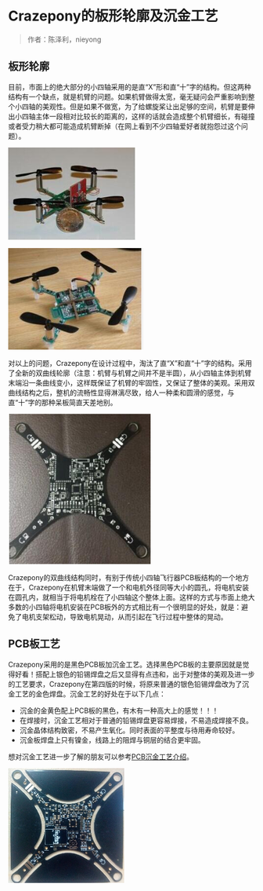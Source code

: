 
#  Crazepony的板形轮廓及沉金工艺


> 作者：陈泽利，nieyong

## 板形轮廓
目前，市面上的绝大部分的小四轴采用的是直“X”形和直“十”字的结构。但这两种结构有一个缺点，就是机臂的问题。如果机臂做得太宽，毫无疑问会严重影响到整个小四轴的美观性。但是如果不做宽，为了给螺旋桨让出足够的空间，机臂是要伸出小四轴主体一段相对比较长的距离的，这样的话就会造成整个机臂细长，有碰撞或者受力稍大都可能造成机臂断掉（在网上看到不少四轴爱好者就抱怨过这个问题）。

![](/assets/img/construct-1.jpg)

![](/assets/img/construct-2.jpg)

对以上的问题，Crazepony在设计过程中，淘汰了直“X”和直“十”字的结构。采用了全新的双曲线轮廓（注意：机臂与机臂之间并不是半圆），从小四轴主体到机臂末端沿一条曲线变小，这样既保证了机臂的牢固性，又保证了整体的美观。采用双曲线结构之后，整机的流畅性显得淋漓尽致，给人一种柔和圆滑的感觉，与直“十”字的那种呆板简直天差地别。

![](/assets/img/construct-3.jpg)

Crazepony的双曲线结构同时，有别于传统小四轴飞行器PCB板结构的一个地方在于，Crazepony在机臂末端做了一个和电机外径同等大小的圆孔，将电机安装在圆孔内，就相当于将电机栓在了小四轴这个整体上面。这样的方式与市面上绝大多数的小四轴将电机安装在PCB板外的方式相比有一个很明显的好处，就是：避免了电机支架松动，导致电机晃动，从而引起在飞行过程中整体的晃动。


## PCB板工艺
Crazepony采用的是黑色PCB板加沉金工艺。选择黑色PCB板的主要原因就是觉得好看！搭配上银色的铅锡焊盘之后又显得有点违和，出于对整体的美观及进一步的工艺要求，Crazepony在第四版的时候，将原来普通的银色铅锡焊盘改为了沉金工艺的金色焊盘。沉金工艺的好处在于以下几点：

* 沉金的金黄色配上PCB板的黑色，有木有一种高大上的感觉！！！
* 在焊接时，沉金工艺相对于普通的铅锡焊盘更容易焊接，不易造成焊接不良。
* 沉金晶体结构致密，不易产生氧化。同时表面的平整度与待用寿命较好。
* 沉金板焊盘上只有镍金，线路上的阻焊与铜层的结合更牢固。

想对沉金工艺进一步了解的朋友可以参考[PCB沉金工艺介绍](http://wenku.baidu.com/link?url=wYNR9dDGjbYzkqjUrJP81ggfRUQ9uN5svOQ3frwVMLshIjIOs-mcKathG8T8HG-kVrS7ppmsi1QOmXuDXTEB_8865pvACRjk_Uf7DD3Zyze)。

![](/assets/img/construct-6.jpg)

